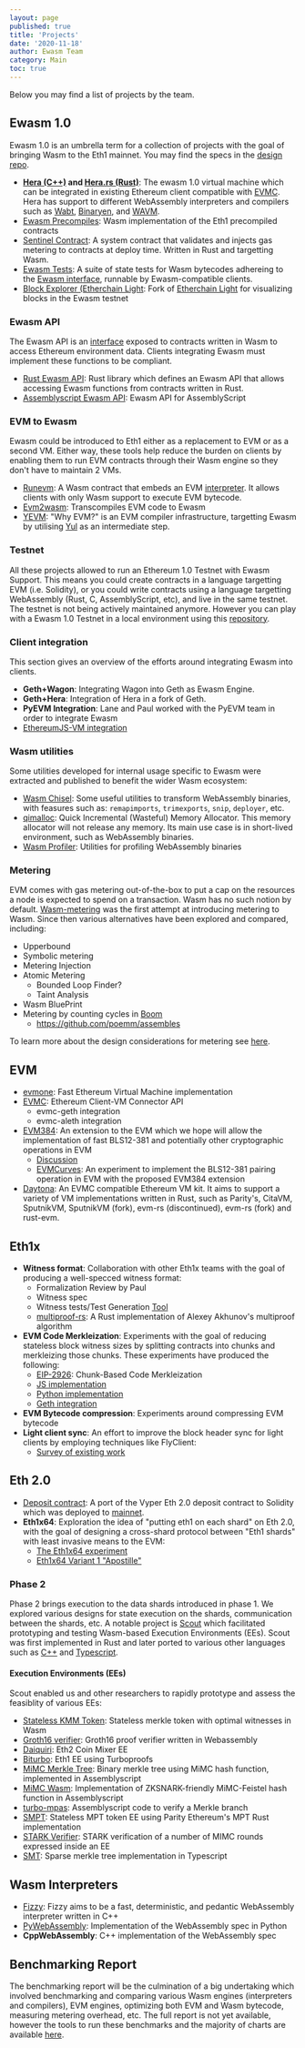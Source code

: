 ```yaml
---
layout: page
published: true
title: 'Projects'
date: '2020-11-18'
author: Ewasm Team
category: Main
toc: true
---
```


Below you may find a list of projects by the team.

## Ewasm 1.0

Ewasm 1.0 is an umbrella term for a collection of projects with the goal of bringing Wasm to the Eth1 mainnet. You may find the specs in the [design repo](https://github.com/ewasm/design).

* **[Hera (C++)](https://github.com/ewasm/hera) and [Hera.rs (Rust)](https://github.com/ewasm/hera.rs)**: The ewasm 1.0 virtual machine which
can be integrated in existing Ethereum client compatible with [EVMC](https://github.com/ethereum/evmc). Hera has support to different WebAssembly interpreters and compilers such as [Wabt](https://github.com/webassembly/wabt), [Binaryen](https://github.com/webassembly/binaryen), and [WAVM](https://github.com/WAVM/WAVM).
* [Ewasm Precompiles](https://github.com/ewasm/ewasm-precompiles): Wasm implementation of the Eth1 precompiled contracts
* [Sentinel Contract](https://github.com/ewasm/sentinel-rs): A system contract that validates and injects gas metering to contracts at deploy time. Written in Rust and targetting Wasm.
* [Ewasm Tests](https://github.com/ewasm/tests/tree/wasm-tests/src/GeneralStateTestsFiller/stEWASMTests): A suite of state tests for Wasm bytecodes adhereing to the [Ewasm interface](https://github.com/ewasm/design/blob/master/eth_interface.md), runnable by Ewasm-compatible clients.
* [Block Explorer (Etherchain Light](https://github.com/ewasm/etherchain-light): Fork of [Etherchain Light](https://github.com/gobitfly/etherchain-light) for visualizing blocks in the Ewasm testnet

### Ewasm API

The Ewasm API is an [interface](https://github.com/ewasm/design/blob/master/eth_interface.md) exposed to contracts written in Wasm to access Ethereum environment data. Clients integrating Ewasm must implement these functions to be compliant.

* [Rust Ewasm API](https://github.com/ewasm/ewasm-rust-api): Rust library which defines an Ewasm API that allows accessing Ewasm functions from contracts written in Rust.
* [Assemblyscript Ewasm API](https://github.com/ewasm/assemblyscript-ewasm-api): Ewasm API for AssemblyScript

### EVM to Ewasm

Ewasm could be introduced to Eth1 either as a replacement to EVM or as a second VM. Either way, these tools help reduce the burden on clients by enabling them to run EVM contracts through their Wasm engine so they don't have to maintain 2 VMs.

* [Runevm](https://github.com/axic/runevm): A Wasm contract that embeds an EVM [interpreter](https://github.com/paritytech/parity-ethereum/). It allows clients with only Wasm support to execute EVM bytecode.
* [Evm2wasm](https://github.com/ewasm/evm2wasm): Transcompiles EVM code to Ewasm
* [YEVM](https://github.com/axic/yevm): "Why EVM?" is an EVM compiler infrastructure, targetting Ewasm by utilising [Yul](https://solidity.readthedocs.io/en/develop/yul.html) as an intermediate step.

### Testnet

All these projects allowed to run an Ethereum 1.0 Testnet with Ewasm Support. This means you could create contracts in a language targetting EVM (i.e. Solidity), or you could write contracts using a language targetting WebAssembly (Rust, C, AssemblyScript, etc), and live in the same testnet. The testnet is not being actively maintained anymore. However you can play with a Ewasm 1.0 Testnet in a local environment using this [repository](https://github.com/jwasinger/ewasm-dev-env).

### Client integration

This section gives an overview of the efforts around integrating Ewasm into clients.

* **Geth+Wagon**: Integrating Wagon into Geth as Ewasm Engine.
* **Geth+Hera**: Integration of Hera in a fork of Geth.
* **PyEVM Integration**: Lane and Paul worked with the PyEVM team in order to integrate Ewasm
* [EthereumJS-VM integration](https://github.com/ethereumjs/ethereumjs-vm/pull/474)

### Wasm utilities

Some utilities developed for internal usage specific to Ewasm were extracted and published to benefit the wider Wasm ecosystem:

* [Wasm Chisel](https://github.com/wasmx/wasm-chisel): Some useful utilities to transform WebAssembly binaries, with feasures such as: `remapimports`, `trimexports`, `snip`, `deployer`, etc.
* [qimalloc](https://github.com/wasmx/qimalloc): Quick Incremental (Wasteful) Memory Allocator. This memory allocator will not release any memory. Its main use case is in short-lived environment, such as WebAssembly binaries.
* [Wasm Profiler](https://github.com/wasmx/wasm-profiler): Utilities for profiling WebAssembly binaries

### Metering

EVM comes with gas metering out-of-the-box to put a cap on the resources a node is expected to spend on a transaction. Wasm has no such notion by default. [Wasm-metering](https://github.com/ewasm/wasm-metering) was the first attempt at introducing metering to Wasm. Since then various alternatives have been explored and compared, including:

- Upperbound
- Symbolic metering
- Metering Injection
- Atomic Metering
    - Bounded Loop Finder?
    - Taint Analysis
- Wasm BluePrint
- Metering by counting cycles in [Boom](https://github.com/riscv-boom/riscv-boom)
  - https://github.com/poemm/assembles

To learn more about the design considerations for metering see [here](https://github.com/ewasm/design/blob/master/metering.md).

## EVM

- [evmone](https://github.com/ethereum/evmone): Fast Ethereum Virtual Machine implementation
- [EVMC](https://github.com/ethereum/EVMC): Ethereum Client-VM Connector API
  - evmc-geth integration
  - evmc-aleth integration
- [EVM384](https://notes.ethereum.org/@axic/evm384): An extension to the EVM which we hope will allow the implementation of fast BLS12-381 and potentially other cryptographic operations in EVM
  - [Discussion](https://ethereum-magicians.org/t/evm384-feedback-and-discussion/4533)
  - [EVMCurves](https://github.com/poemm/EVMcurves): An experiment to implement the BLS12-381 pairing operation in EVM with the proposed EVM384 extension
- [Daytona](https://github.com/axic/daytona): An EVMC compatible Ethereum VM kit. It aims to support a variety of VM implementations written in Rust, such as Parity's, CitaVM, SputnikVM, SputnikVM (fork), evm-rs (discontinued), evm-rs (fork) and rust-evm.

## Eth1x

- **Witness format**: Collaboration with other Eth1x teams with the goal of producing a well-specced witness format:
  - Formalization Review by Paul
  - Witness spec
  - Witness tests/Test Generation [Tool](https://github.com/poemm/eth_witness_experiments)
  - [multiproof-rs](https://github.com/gballet/multiproof-rs): A Rust implementation of Alexey Akhunov's multiproof algorithm
- **EVM Code Merkleization**: Experiments with the goal of reducing stateless block witness sizes by splitting contracts into chunks and merkleizing those chunks. These experiments have produced the following:
  - [EIP-2926](https://eips.ethereum.org/EIPS/eip-2926): Chunk-Based Code Merkleization
  - [JS implementation](https://github.com/ewasm/biturbo/pull/64)
  - [Python implementation](https://github.com/hugo-dc/code-chunks/)
  - [Geth integration](https://github.com/s1na/go-ethereum/tree/code-merkleization)
- **EVM Bytecode compression**: Experiments around compressing EVM bytecode
- **Light client sync**: An effort to improve the block header sync for light clients by employing techniques like FlyClient:
  - [Survey of existing work](https://ethresear.ch/t/state-of-block-header-sync-in-light-clients/8047)

## Eth 2.0

- [Deposit contract](https://github.com/axic/eth2-deposit-contract): A port of the Vyper Eth 2.0 deposit contract to Solidity which was deployed to [mainnet](https://etherscan.io/address/0x00000000219ab540356cbb839cbe05303d7705fa).
- **Eth1x64**: Exploration the idea of "putting eth1 on each shard" on Eth 2.0, with the goal of designing a cross-shard protocol between "Eth1 shards" with least invasive means to the EVM:
  - [The Eth1x64 experiment](https://ethresear.ch/t/the-eth1x64-experiment/7195)
  - [Eth1x64 Variant 1 "Apostille"](https://ethresear.ch/t/eth1x64-variant-1-apostille/7365)

### Phase 2

Phase 2 brings execution to the data shards introduced in phase 1. We explored various designs for state execution on the shards, communication between the shards, etc. A notable project is [Scout](https://github.com/ewasm/scout) which facilitated prototyping and testing Wasm-based Execution Environments (EEs). Scout was first implemented in Rust and later ported to various other languages such as [C++](https://github.com/poemm/scout_wabt.cpp) and [Typescript](https://github.com/ewasm/scout.ts).

#### Execution Environments (EEs)

Scout enabled us and other researchers to rapidly prototype and assess the feasiblity of various EEs:

- [Stateless KMM Token](https://github.com/poemm/stateless_kmm_token): Stateless merkle token with optimal witnesses in Wasm
- [Groth16 verifier](https://github.com/jwasinger/groth16-verify-wasm): Groth16 proof verifier written in Webassembly
- [Daiquiri](https://github.com/jwasinger/daiquiri): Eth2 Coin Mixer EE
- [Biturbo](https://github.com/ewasm/biturbo): Eth1 EE using Turboproofs
- [MiMC Merkle Tree](https://github.com/jwasinger/mimc-merkle-proof): Binary merkle tree using MiMC hash function, implemented in Assemblyscript
- [MiMC Wasm](https://github.com/jwasinger/mimc-wasm): Implementation of ZKSNARK-friendly MiMC-Feistel hash function in Assemblyscript
- [turbo-mpas](https://github.com/cdetrio/scout.ts/tree/turbo-mpas): Assemblyscript code to verify a Merkle branch
- [SMPT](https://github.com/ewasm/scout/pull/11): Stateless MPT token EE using Parity Ethereum's MPT Rust implementation
- [STARK Verifier](https://github.com/ewasm/scout/pull/22): STARK verification of a number of MIMC rounds expressed inside an EE
- [SMT](https://github.com/s1na/smt): Sparse merkle tree implementation in Typescript

## Wasm Interpreters

* [Fizzy](https://github.com/wasmx/fizzy): Fizzy aims to be a fast, deterministic, and pedantic WebAssembly interpreter written in C++
* [PyWebAssembly](https://github.com/poemm/pywebassembly): Implementation of the WebAssembly spec in Python
* **CppWebAssembly**: C++ implementation of the WebAssembly spec

## Benchmarking Report

The benchmarking report will be the culmination of a big undertaking which involved benchmarking and comparing various Wasm engines (interpreters and compilers), EVM engines, optimizing both EVM and Wasm bytecode, measuring metering overhead, etc. The full report is not yet available, however the tools to run these benchmarks and the majority of charts are available [here](https://github.com/ewasm/benchmarking).
